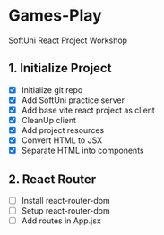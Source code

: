 # Games-Play
SoftUni React Project Workshop

## 1. Initialize  Project
 - [x] Initialize git repo
 - [x] Add SoftUni practice server
 - [x] Add base vite react project as client
 - [x] CleanUp client
 - [x] Add project resources
 - [x] Convert HTML to JSX
 - [x] Separate HTML into components
## 2. React Router
 - [ ] Install react-router-dom
 - [ ] Setup react-router-dom
 - [ ] Add routes in App.jsx
